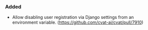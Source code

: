 ### Added

- Allow disabling user registration via Django settings from an environment variable.
  (<https://github.com/cvat-ai/cvat/pull/7910>)

